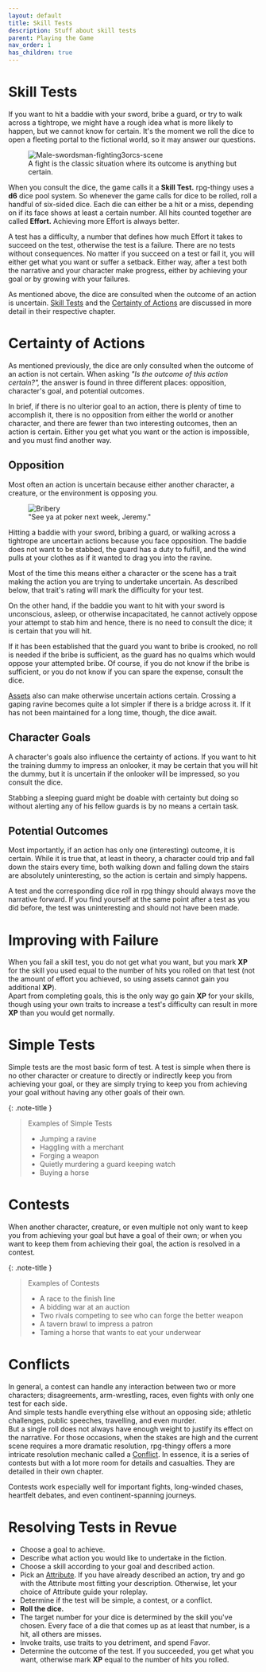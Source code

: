 ```yaml
---
layout: default
title: Skill Tests
description: Stuff about skill tests
parent: Playing the Game
nav_order: 1
has_children: true
---
```


# Skill Tests

If you want to hit a baddie with your sword, bribe a guard, or try to walk across a tightrope, we might have a rough idea what is more likely to happen, but we cannot know for certain. It's the moment we roll the dice to open a fleeting portal to the fictional world, so it may answer our questions.

<figure>
  <img src="https://i.imgur.com/8jYjsCF.jpg" alt="Male-swordsman-fighting3orcs-scene">
  <figcaption>A fight is the classic situation where its outcome is anything but certain.</figcaption>
</figure>

When you consult the dice, the game calls it a **Skill Test.** rpg-thingy uses a **d6** dice pool system. So whenever the game calls for dice to be rolled, roll a handful of six-sided dice. Each die can either be a hit or a miss, depending on if its face shows at least a certain number. All hits counted together are called **Effort.** Achieving more Effort is always better.

A test has a difficulty, a number that defines how much Effort it takes to succeed on the test, otherwise the test is a failure. There are no tests without consequences. No matter if you succeed on a test or fail it, you will either get what you want or suffer a setback. Either way, after a test both the narrative and your character make progress, either by achieving your goal or by growing with your failures.

As mentioned above, the dice are consulted when the outcome of an action is uncertain. [Skill Tests]() and the [Certainty of Actions](#certainty-of-actions) are discussed in more detail in their respective chapter.

# Certainty of Actions

As mentioned previously, the dice are only consulted when the outcome of an action is not certain. When asking _"Is the outcome of this action certain?",_ the answer is found in three different places: opposition, character's goal, and potential outcomes.

In brief, if there is no ulterior goal to an action, there is plenty of time to accomplish it, there is no opposition from either the world or another character, and there are fewer than two interesting outcomes, then an action is certain. Either you get what you want or the action is impossible, and you must find another way.


## Opposition

Most often an action is uncertain because either another character, a creature, or the environment is opposing you.

<figure>
  <img src="https://64.media.tumblr.com/5e31e601d9e6aaca1b23d942d0d9d913/tumblr_p9ykz6LNbs1ro2bqto1_1280.jpg" alt="Bribery">
  <figcaption>"See ya at poker next week, Jeremy."</figcaption>
</figure>

Hitting a baddie with your sword, bribing a guard, or walking across a tightrope are uncertain actions because you face opposition. The baddie does not want to be stabbed, the guard has a duty to fulfill, and the wind pulls at your clothes as if it wanted to drag you into the ravine.

Most of the time this means either a character or the scene has a trait making the action you are trying to undertake uncertain. As described below, that trait's rating will mark the difficulty for your test.

On the other hand, if the baddie you want to hit with your sword is unconscious, asleep, or otherwise incapacitated, he cannot actively oppose your attempt to stab him and hence, there is no need to consult the dice; it is certain that you will hit.

If it has been established that the guard you want to bribe is crooked, no roll is needed if the bribe is sufficient, as the guard has no qualms which would oppose your attempted bribe. Of course, if you do not know if the bribe is sufficient, or you do not know if you can spare the expense, consult the dice.

[Assets](assets) also can make otherwise uncertain actions certain. Crossing a gaping ravine becomes quite a lot simpler if there is a bridge across it. If it has not been maintained for a long time, though, the dice await.


## Character Goals

A character's goals also influence the certainty of actions. If you want to hit the training dummy to impress an onlooker, it may be certain that you will hit the dummy, but it is uncertain if the onlooker will be impressed, so you consult the dice.

Stabbing a sleeping guard might be doable with certainty but doing so without alerting any of his fellow guards is by no means a certain task.


## Potential Outcomes

Most importantly, if an action has only one (interesting) outcome, it is certain.  While it is true that, at least in theory, a character could trip and fall down the stairs every time, both walking down and falling down the stairs are absolutely uninteresting, so the action is certain and simply happens.

A test and the corresponding dice roll in rpg thingy should always move the narrative forward. If you find yourself at the same point after a test as you did before, the test was uninteresting and should not have been made.



# Improving with Failure

When you fail a skill test, you do not get what you want, but you mark **XP** for the skill you used equal to the number of hits you rolled on that test (not the amount of effort you achieved, so using assets cannot gain you additional **XP**).  
Apart from completing goals, this is the only way go gain **XP** for your skills, though using your own traits to increase a test's difficulty can result in more **XP** than you would get normally.



# Simple Tests

Simple tests are the most basic form of test. A test is simple when there is no other character or creature to directly or indirectly keep you from achieving your goal, or they are simply trying to keep you from achieving your goal without having any other goals of their own.

{: .note-title }
> Examples of Simple Tests
>
> - Jumping a ravine
> - Haggling with a merchant
> - Forging a weapon
> - Quietly murdering a guard keeping watch
> - Buying a horse



# Contests

When another character, creature, or even multiple not only want to keep you from achieving your goal but have a goal of their own; or when you want to keep them from achieving their goal, the action is resolved in a contest.

{: .note-title }
> Examples of Contests
>
> - A race to the finish line
> - A bidding war at an auction
> - Two rivals competing to see who can forge the better weapon
> - A tavern brawl to impress a patron
> - Taming a horse that wants to eat your underwear


# Conflicts

In general, a contest can handle any interaction between two or more characters; disagreements, arm-wrestling, races, even fights with only one test for each side.  
And simple tests handle everything else without an opposing side; athletic challenges, public speeches, travelling, and even murder.  
But a single roll does not always have enough weight to justify its effect on the narrative. For those occasions, when the stakes are high and the current scene requires a more dramatic resolution, rpg-thingy offers a more intricate resolution mechanic called a [Conflict](conflicts). In essence, it is a series of contests but with a lot more room for details and casualties. They are detailed in their own chapter.

Contests work especially well for important fights, long-winded chases, heartfelt debates, and even continent-spanning journeys.



# Resolving Tests in Revue

- Choose a goal to achieve.
- Describe what action you would like to undertake in the fiction.
- Choose a skill according to your goal and described action.
- Pick an [Attribute](../../character#attributes). If you have already described an action, try and go with the Attribute most fitting your description. Otherwise, let your choice of Attribute guide your roleplay.
- Determine if the test will be simple, a contest, or a conflict.
- **Roll the dice.**
- The target number for your dice is determined by the skill you've chosen. Every face of a die that comes up as at least that number, is a hit, all others are misses.
- Invoke traits, use traits to you detriment, and spend Favor.
- Determine the outcome of the test. If you succeeded, you get what you want, otherwise mark **XP** equal to the number of hits you rolled.
